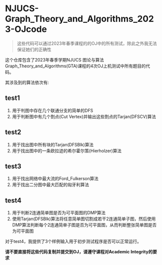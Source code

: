 # NJUCS-Graph_Theory_and_Algorithms_2023-OJcode
> 这些代码可以通过2023年春季课程的的OJ中的所有测试，除此之外我无法保证她们的正确性

这个仓库包含了2023年春季学期NJUCS 图论与算法Graph_Theory_and_Algorithms(GTA)课程的4次OJ上机测试中所有题目的代码。

其涉及到的算法依次有:

## test1
1. 用于判图中存在几个联通分支的简单的DFS 
2. 用于判断图中有几个割点(Cut Vertex)并输出这些割点的Tarjan(DFSCV)算法
## test2
1. 用于找出图中所有块的Tarjan(DFSBlk)算法
2. 用于找出图中的一条欧拉迹的希尔霍尔策(Hierholzer)算法
## test3
1. 用于找出网络中最大流的Ford_Fulkerson算法
2. 用于找出二分图中最大匹配的匈牙利算法
## test4
1. 用于判断2连通简单图是否为可平面图的DMP算法
2. 使用Tarjan(DFSBlk)算法将任意简单图切割成若干2连通简单子图，然后使用DMP算法判断每个2连通简单子图是否为可平面图，从而判断整张简单图是否为可平面图

对于test4，我提供了3个样例输入用于初步测试程序是否可以正常运行。

**请不要直接将这些代码复制并提交到OJ，请遵守课程对Academic Integrity的要求**
